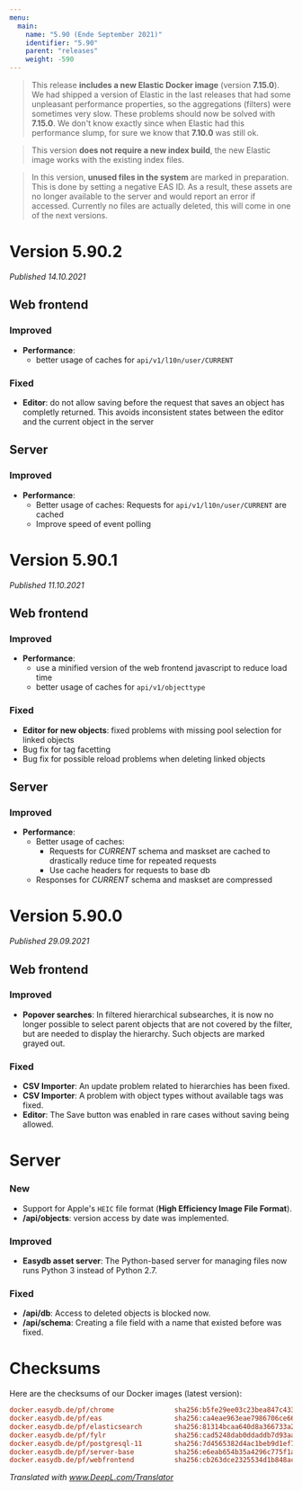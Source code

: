 ```yaml
---
menu:
  main:
    name: "5.90 (Ende September 2021)"
    identifier: "5.90"
    parent: "releases"
    weight: -590
---
```


> This release **includes a new Elastic Docker image** (version **7.15.0**). We had shipped a version of Elastic in the last releases that had some unpleasant performance properties, so the aggregations (filters) were sometimes very slow. These problems should now be solved with **7.15.0**. We don't know exactly since when Elastic had this performance slump, for sure we know that **7.10.0** was still ok.

> This version **does not require a new index build**, the new Elastic image works with the existing index files.

> In this version, **unused files in the system** are marked in preparation. This is done by setting a negative EAS ID. As a result, these assets are no longer available to the server and would report an error if accessed. Currently no files are actually deleted, this will come in one of the next versions.

# Version 5.90.2

*Published 14.10.2021*

## Web frontend

### Improved

- **Performance**:
  - better usage of caches for `api/v1/l10n/user/CURRENT`

### Fixed

- **Editor**: do not allow saving before the request that saves an object has completly returned. This avoids inconsistent states between the editor and the current object in the server

## Server

### Improved

- **Performance**:
  - Better usage of caches: Requests for `api/v1/l10n/user/CURRENT` are cached
  - Improve speed of event polling

# Version 5.90.1

*Published 11.10.2021*

## Web frontend

### Improved

- **Performance**:
  - use a minified version of the web frontend javascript to reduce load time
  - better usage of caches for `api/v1/objecttype`

### Fixed

- **Editor for new objects**: fixed problems with missing pool selection for linked objects
- Bug fix for tag facetting
- Bug fix for possible reload problems when deleting linked objects

## Server

### Improved

- **Performance**:
  - Better usage of caches:
    - Requests for *CURRENT* schema and maskset are cached to drastically reduce time for repeated requests
    - Use cache headers for requests to base db
  - Responses for *CURRENT* schema and maskset are compressed

# Version 5.90.0

*Published 29.09.2021*

## Web frontend

### Improved

- **Popover searches**: In filtered hierarchical subsearches, it is now no longer possible to select parent objects that are not covered by the filter, but are needed to display the hierarchy. Such objects are marked grayed out.

### Fixed

- **CSV Importer**: An update problem related to hierarchies has been fixed.
- **CSV Importer**: A problem with object types without available tags was fixed.
- **Editor**: The Save button was enabled in rare cases without saving being allowed.

# Server

### New

- Support for Apple's `HEIC` file format (**High Efficiency Image File Format**).
- **/api/objects**: version access by date was implemented.

### Improved

- **Easydb asset server**: The Python-based server for managing files now runs Python 3 instead of Python 2.7.

### Fixed

- **/api/db**: Access to deleted objects is blocked now.
- **/api/schema**: Creating a file field with a name that existed before was fixed.

# Checksums

Here are the checksums of our Docker images (latest version): 
```ini
docker.easydb.de/pf/chrome               sha256:b5fe29ee03c23bea847c4333ad8d675ed333d51834ce8ee5855072e213a4a5c8
docker.easydb.de/pf/eas                  sha256:ca4eae963eae7986706ce66dac3bb5c2de6fd05672086dcb2810b6378ada8cd3
docker.easydb.de/pf/elasticsearch        sha256:81314bcaa640d8a366733a242c6902aaee32b4aaadfa2be86999a6ddc266c5e3
docker.easydb.de/pf/fylr                 sha256:cad5248dab0ddaddb7d93aa0f53a580507963636922b14d42ef259c73cfcad4e
docker.easydb.de/pf/postgresql-11        sha256:7d4565382d4ac1beb9d1ef7a9b97800605a9f8bfef34210e66531bb7c9f68045
docker.easydb.de/pf/server-base          sha256:e6eab654b35a4296c775f1a3eb11ccf4e9a4720994841881389185b1e8c0ee71
docker.easydb.de/pf/webfrontend          sha256:cb263dce2325534d1b848ac9914346967d22d4672ecf1305ed621e5b68ea0fe0
```
*Translated with www.DeepL.com/Translator*
